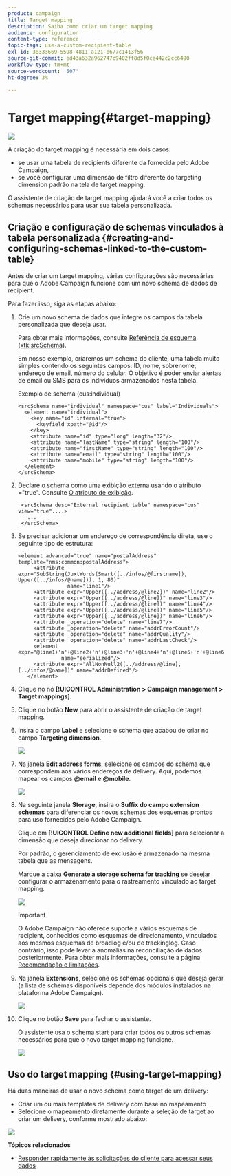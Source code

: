 ```yaml
---
product: campaign
title: Target mapping
description: Saiba como criar um target mapping
audience: configuration
content-type: reference
topic-tags: use-a-custom-recipient-table
exl-id: 38333669-5598-4811-a121-b677c1413f56
source-git-commit: ed43a632a962747c9402ff8d5f0ce442c2cc6490
workflow-type: tm+mt
source-wordcount: '507'
ht-degree: 3%

---
```


# Target mapping{#target-mapping}

![](../../assets/v7-only.svg)

A criação do target mapping é necessária em dois casos:

* se usar uma tabela de recipients diferente da fornecida pelo Adobe Campaign,
* se você configurar uma dimensão de filtro diferente do targeting dimension padrão na tela de target mapping.

O assistente de criação de target mapping ajudará você a criar todos os schemas necessários para usar sua tabela personalizada.

## Criação e configuração de schemas vinculados à tabela personalizada {#creating-and-configuring-schemas-linked-to-the-custom-table}

Antes de criar um target mapping, várias configurações são necessárias para que o Adobe Campaign funcione com um novo schema de dados de recipient.

Para fazer isso, siga as etapas abaixo:

1. Crie um novo schema de dados que integre os campos da tabela personalizada que deseja usar.

   Para obter mais informações, consulte [Referência de esquema (xtk:srcSchema)](../../configuration/using/about-schema-reference.md).

   Em nosso exemplo, criaremos um schema do cliente, uma tabela muito simples contendo os seguintes campos: ID, nome, sobrenome, endereço de email, número do celular. O objetivo é poder enviar alertas de email ou SMS para os indivíduos armazenados nesta tabela.

   Exemplo de schema (cus:individual)

   ```
   <srcSchema name="individual" namespace="cus" label="Individuals">
     <element name="individual">
       <key name="id" internal="true">
         <keyfield xpath="@id"/>
       </key>
       <attribute name="id" type="long" length="32"/>
       <attribute name="lastName" type="string" length="100"/>
       <attribute name="firstName" type="string" length="100"/>
       <attribute name="email" type="string" length="100"/>
       <attribute name="mobile" type="string" length="100"/>
     </element>
   </srcSchema>
   ```

1. Declare o schema como uma exibição externa usando o atributo =&quot;true&quot;. Consulte [O atributo de exibição](../../configuration/using/schema-characteristics.md#the-view-attribute).

   ```
    <srcSchema desc="External recipient table" namespace="cus" view="true"....>
      ...
    </srcSchema>
   ```

1. Se precisar adicionar um endereço de correspondência direta, use o seguinte tipo de estrutura:

   ```
   <element advanced="true" name="postalAddress" template="nms:common:postalAddress">
        <attribute expr="SubString(JuxtWords(Smart([../infos/@firstname]), Upper([../infos/@name])), 1, 80)"
                   name="line1"/>
        <attribute expr="Upper([../address/@line2])" name="line2"/>
        <attribute expr="Upper([../address/@line])" name="line3"/>
        <attribute expr="Upper([../address/@line])" name="line4"/>
        <attribute expr="Upper([../address/@line])" name="line5"/>
        <attribute expr="Upper([../address/@line])" name="line6"/>
        <attribute _operation="delete" name="line7"/>
        <attribute _operation="delete" name="addrErrorCount"/>
        <attribute _operation="delete" name="addrQuality"/>
        <attribute _operation="delete" name="addrLastCheck"/>
        <element expr="@line1+'n'+@line2+'n'+@line3+'n'+@line4+'n'+@line5+'n'+@line6"
                 name="serialized"/>
        <attribute expr="AllNonNull2([../address/@line], [../infos/@name])" name="addrDefined"/>
      </element>
   ```

1. Clique no nó **[!UICONTROL Administration > Campaign management > Target mappings]**.
1. Clique no botão **New** para abrir o assistente de criação de target mapping.
1. Insira o campo **Label** e selecione o schema que acabou de criar no campo **Targeting dimension**.

   ![](assets/mapping_diffusion_wizard_1.png)

1. Na janela **Edit address forms**, selecione os campos do schema que correspondem aos vários endereços de delivery. Aqui, podemos mapear os campos **@email** e **@mobile**.

   ![](assets/mapping_diffusion_wizard_2.png)

1. Na seguinte janela **Storage**, insira o **Suffix do campo extension schemas** para diferenciar os novos schemas dos esquemas prontos para uso fornecidos pelo Adobe Campaign.

   Clique em **[!UICONTROL Define new additional fields]** para selecionar a dimensão que deseja direcionar no delivery.

   Por padrão, o gerenciamento de exclusão é armazenado na mesma tabela que as mensagens.

   Marque a caixa **Generate a storage schema for tracking** se desejar configurar o armazenamento para o rastreamento vinculado ao target mapping.

   ![](assets/mapping_diffusion_wizard_3.png)

   >[!IMPORTANT]
   >
   >O Adobe Campaign não oferece suporte a vários esquemas de recipient, conhecidos como esquemas de direcionamento, vinculados aos mesmos esquemas de broadlog e/ou de trackinglog. Caso contrário, isso pode levar a anomalias na reconciliação de dados posteriormente. Para obter mais informações, consulte a página [Recomendação e limitações](../../configuration/using/about-custom-recipient-table.md).

1. Na janela **Extensions**, selecione os schemas opcionais que deseja gerar (a lista de schemas disponíveis depende dos módulos instalados na plataforma Adobe Campaign).

   ![](assets/mapping_diffusion_wizard_4.png)

1. Clique no botão **Save** para fechar o assistente.

   O assistente usa o schema start para criar todos os outros schemas necessários para que o novo target mapping funcione.

   ![](assets/mapping_schema_list.png)

## Uso do target mapping {#using-target-mapping}

Há duas maneiras de usar o novo schema como target de um delivery:

* Criar um ou mais templates de delivery com base no mapeamento
* Selecione o mapeamento diretamente durante a seleção de target ao criar um delivery, conforme mostrado abaixo:

![](assets/mapping_selection_ciblage.png)

**Tópicos relacionados**

* [Responder rapidamente às solicitações do cliente para acessar seus dados](https://helpx.adobe.com/campaign/kb/simplifying-campaign-management-acc.html#Quicklyrespondtocustomerrequeststoaccesstheirdata)
